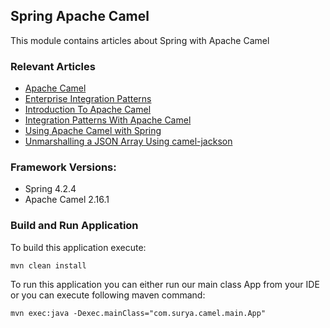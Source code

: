 ## Spring Apache Camel

This module contains articles about Spring with Apache Camel

### Relevant Articles

- [Apache Camel](http://camel.apache.org/)
- [Enterprise Integration Patterns](http://www.enterpriseintegrationpatterns.com/patterns/messaging/toc.html)
- [Introduction To Apache Camel](http://www.surya.com/apache-camel-intro)
- [Integration Patterns With Apache Camel](http://www.surya.com/camel-integration-patterns)
- [Using Apache Camel with Spring](http://www.surya.com/spring-apache-camel-tutorial)
- [Unmarshalling a JSON Array Using camel-jackson](https://www.surya.com/java-camel-jackson-json-array)

### Framework Versions:

- Spring 4.2.4
- Apache Camel 2.16.1

### Build and Run Application

To build this application execute:

`mvn clean install`

To run this application you can either run our main class App from your IDE or you can execute following maven command:

`mvn exec:java -Dexec.mainClass="com.surya.camel.main.App"`

